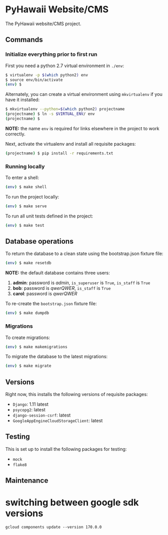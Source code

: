 # PyHawaii Website/CMS

The PyHawaii website/CMS project.


## Commands

### Initialize everything prior to first run

First you need a python 2.7 virtual environment in `./env`:

```bash
$ virtualenv -p $(which python2) env
$ source env/bin/activate
(env) $
```

Alternately, you can create a virtual environment using `mkvirtualenv` if you have it installed:

```bash
$ mkvirtualenv --python=$(which python2) projectname
(projectname) $ ln -s $VIRTUAL_ENV/ env
(projectname) $
```

**NOTE:** the name `env` is required for links elsewhere in the project to work correctly.

Next, activate the virtualenv and install all requisite packages:

```bash
(projectname) $ pip install -r requirements.txt
```


### Running locally

To enter a shell:

```bash
(env) $ make shell
```

To run the project locally:

```bash
(env) $ make serve
```

To run all unit tests defined in the project:

```bash
(env) $ make test
```


## Database operations

To return the database to a clean state using the bootstrap.json fixture file:

```bash
(env) $ make resetdb
```

**NOTE:** the default database contains three users:

1. **admin**: password is *admin*, `is_superuser` is `True`, `is_staff` is `True`
1. **bob**: password is *qwerQWER*, `is_staff` is `True`
1. **carol**: password is *qwerQWER*

To re-create the `bootstrap.json` fixture file:

```bash
(env) $ make dumpdb
```


### Migrations

To create migrations:

```bash
(env) $ make makemigrations
```

To migrate the database to the latest migrations:

```bash
(env) $ make migrate
```


## Versions

Right now, this installs the following versions of requisite packages:

* `Django`: 1.11 latest
* `psycopg2`: latest
* `django-session-csrf`: latest
* `GoogleAppEngineCloudStorageClient`: latest


## Testing

This is set up to install the following packages for testing:

* `mock`
* `flake8`


## Maintenance

# switching between google sdk versions

`gcloud components update --version 170.0.0`
